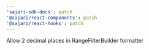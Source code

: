 ```yaml
---
'sajari-sdk-docs': patch
'@sajari/react-components': patch
'@sajari/react-hooks': patch
---
```


Allow 2 decimal places in RangeFilterBuilder formatter
